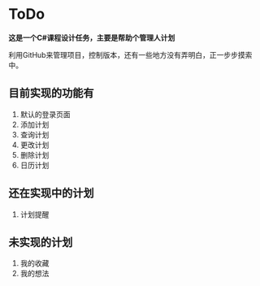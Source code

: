 # ToDo

**这是一个C#课程设计任务，主要是帮助个管理人计划**

利用GitHub来管理项目，控制版本，还有一些地方没有弄明白，正一步步摸索中。

## 目前实现的功能有
1. 默认的登录页面
2. 添加计划
3. 查询计划
4. 更改计划
5. 删除计划
6. 日历计划



## 还在实现中的计划
1. 计划提醒


## 未实现的计划
1. 我的收藏
2. 我的想法

